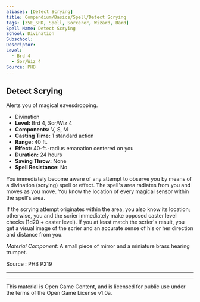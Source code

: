 ```yaml
---
aliases: [Detect Scrying]
title: Compendium/Basics/Spell/Detect Scrying
tags: [35E_SRD, Spell, Sorcerer, Wizard, Bard]
Spell Name: Detect Scrying
School: Divination
Subschool: 
Descriptor: 
Level:
  - Brd 4
  - Sor/Wiz 4
Source: PHB
---
```



## Detect Scrying

Alerts you of magical eavesdropping.

*   Divination
*   **Level:** Brd 4, Sor/Wiz 4
*   **Components:** V, S, M
*   **Casting Time:** 1 standard action
*   **Range:** 40 ft.
*   **Effect:** 40-ft.-radius emanation centered on you
*   **Duration:** 24 hours
*   **Saving Throw:** None
*   **Spell Resistance:** No

<p>You immediately become aware of any attempt to observe you by means of a divination (scrying) spell or effect. The spell's area radiates from you and moves as you move. You know the location of every magical sensor within the spell's area.</p><p>If the scrying attempt originates within the area, you also know its location; otherwise, you and the scrier immediately make opposed caster level checks (1d20 + caster level). If you at least match the scrier's result, you get a visual image of the scrier and an accurate sense of his or her direction and distance from you.</p><p><i>Material Component:</i> A small piece of mirror and a miniature brass hearing trumpet.</p>

Source : PHB P219

---

---

This material is Open Game Content, and is licensed for public use under
the terms of the Open Game License v1.0a.
